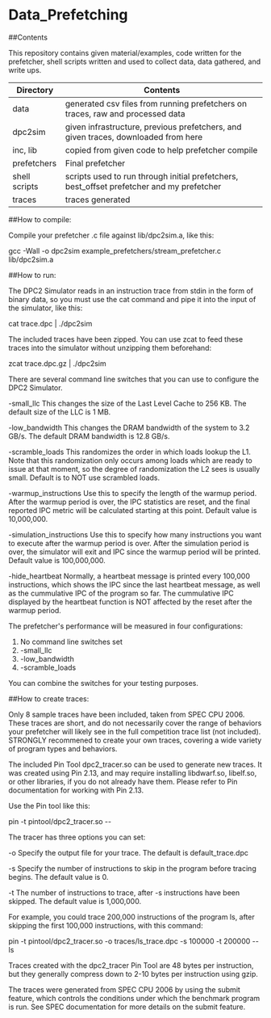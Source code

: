 # Data_Prefetching

##Contents

This repository contains given material/examples, code written for the prefetcher, shell scripts written and used to collect data, data gathered, and write ups.

|Directory |	Contents |
|---|---|
|data |	generated csv files from running prefetchers on traces, raw and processed data |
|dpc2sim	| given infrastructure, previous prefetchers, and given traces, downloaded from here |
|inc, lib|	copied from given code to help prefetcher compile|
|prefetchers|	Final prefetcher|
|shell scripts|	scripts used to run through initial prefetchers, best_offset prefetcher and my prefetcher |
|traces	|traces generated|



##How to compile:

Compile your prefetcher .c file against lib/dpc2sim.a, like this:

gcc -Wall -o dpc2sim example_prefetchers/stream_prefetcher.c lib/dpc2sim.a


##How to run:

The DPC2 Simulator reads in an instruction trace from stdin in the form
of binary data, so you must use the cat command and pipe it into the 
input of the simulator, like this:

cat trace.dpc | ./dpc2sim

The included traces have been zipped.  You can use zcat to feed these
traces into the simulator without unzipping them beforehand:

zcat trace.dpc.gz | ./dpc2sim

There are several command line switches that you can use to configure the
DPC2 Simulator.

-small_llc
This changes the size of the Last Level Cache to 256 KB.  The default
size of the LLC is 1 MB.

-low_bandwidth
This changes the DRAM bandwidth of the system to 3.2 GB/s.  The default
DRAM bandwidth is 12.8 GB/s.

-scramble_loads
This randomizes the order in which loads lookup the L1.  Note that this
randomization only occurs among loads which are ready to issue at that
moment, so the degree of randomization the L2 sees is usually small.
Default is to NOT use scrambled loads.

-warmup_instructions <number>
Use this to specify the length of the warmup period.  After the warmup
period is over, the IPC statistics are reset, and the final reported
IPC metric will be calculated starting at this point.
Default value is 10,000,000.

-simulation_instructions <number>
Use this to specify how many instructions you want to execute after the
warmup period is over.  After the simulation period is over, the simulator
will exit and IPC since the warmup period will be printed.
Default value is 100,000,000.

-hide_heartbeat
Normally, a heartbeat message is printed every 100,000 instructions, which
shows the IPC since the last heartbeat message, as well as the cummulative
IPC of the program so far.  The cummulative IPC displayed by the heartbeat
function is NOT affected by the reset after the warmup period.

The prefetcher's performance will be measured in 
four configurations:

1. No command line switches set
2. -small_llc
3. -low_bandwidth
4. -scramble_loads

You can combine the switches for your testing purposes.

##How to create traces:


Only 8 sample traces have been included, taken from SPEC CPU 2006. These 
traces are short, and do not necessarily cover the range of behaviors your 
prefetcher will likely see in the full competition trace list (not
included). STRONGLY recommened to create your own traces, covering
a wide variety of program types and behaviors.

The included Pin Tool dpc2_tracer.so can be used to generate new traces.
It was created using Pin 2.13, and may require installing libdwarf.so, 
libelf.so, or other libraries, if you do not already have them.  Please
refer to Pin documentation for working with Pin 2.13.

Use the Pin tool like this:

pin -t pintool/dpc2_tracer.so -- <your program here>

The tracer has three options you can set:

-o
Specify the output file for your trace.  The default is default_trace.dpc

-s <number>
Specify the number of instructions to skip in the program before tracing
begins.  The default value is 0.

-t <number>
The number of instructions to trace, after -s instructions have been 
skipped.  The default value is 1,000,000.

For example, you could trace 200,000 instructions of the program ls, after
skipping the first 100,000 instructions, with this command:

pin -t pintool/dpc2_tracer.so -o traces/ls_trace.dpc -s 100000 -t 200000 -- ls

Traces created with the dpc2_tracer Pin Tool are 48 bytes per instruction,
but they generally compress down to 2-10 bytes per instruction using gzip.

The traces were generated from SPEC CPU 2006 by using the submit feature, which 
controls the conditions under which the benchmark program is run.  See
SPEC documentation for more details on the submit feature.

